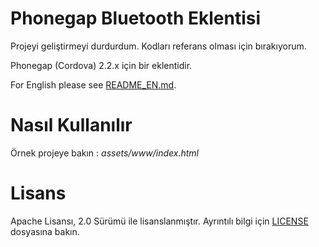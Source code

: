 # Phonegap Bluetooth Eklentisi #

Projeyi geliştirmeyi durdurdum. Kodları referans olması için bırakıyorum.

Phonegap (Cordova) 2.2.x için bir eklentidir.

For English please see [README_EN.md].


# Nasıl Kullanılır #
Örnek projeye bakın : *assets/www/index.html*

# Lisans #
   Apache Lisansı, 2.0 Sürümü ile lisanslanmıştır. Ayrıntılı bilgi için [LICENSE] dosyasına bakın.

   [README_EN.md]: https://github.com/huseyinkozan/phonegap-bluetooth/blob/master/README_EN.md
   [BluetoothPlugin]: https://github.com/phonegap/phonegap-plugins/tree/master/Android/BluetoothPlugin
   [LICENSE]: https://github.com/huseyinkozan/phonegap-bluetooth/blob/master/LICENSE
   [onload]: http://www.w3schools.com/jsref/event_body_onload.asp
